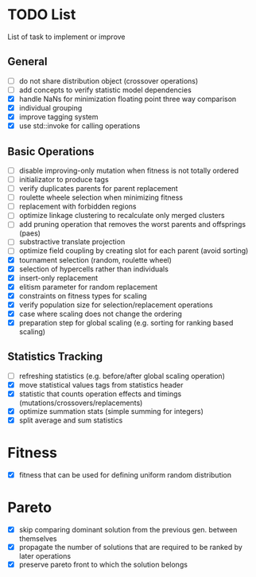 # TODO List

List of task to implement or improve

## General
 - [ ] do not share distribution object (crossover operations)
 - [ ] add concepts to verify statistic model dependencies
 - [x] handle NaNs for minimization floating point three way comparison
 - [x] individual grouping
 - [x] improve tagging system
 - [x] use std::invoke for calling operations

## Basic Operations
 - [ ] disable improving-only mutation when fitness is not totally ordered
 - [ ] initializator to produce tags
 - [ ] verify duplicates parents for parent replacement
 - [ ] roulette wheele selection when minimizing fitness
 - [ ] replacement with forbidden regions
 - [ ] optimize linkage clustering to recalculate only merged clusters
 - [ ] add pruning operation that removes the worst parents and offsprings (paes)
 - [ ] substractive translate projection
 - [ ] optimize field coupling by creating slot for each parent (avoid sorting)
 - [x] tournament selection (random, roulette wheel)
 - [x] selection of hypercells rather than individuals
 - [x] insert-only replacement
 - [x] elitism parameter for random replacement
 - [x] constraints on fitness types for scaling
 - [x] verify population size for selection/replacement operations
 - [x] case where scaling does not change the ordering
 - [x] preparation step for global scaling (e.g. sorting for ranking based scaling)

## Statistics Tracking
 - [ ] refreshing statistics (e.g. before/after global scaling operation)
 - [x] move statistical values tags from statistics header
 - [x] statistic that counts operation effects and timings (mutations/crossovers/replacements)
 - [x] optimize summation stats (simple summing for integers)
 - [x] split average and sum statistics

# Fitness
 - [x] fitness that can be used for defining uniform random distribution

# Pareto
 - [x] skip comparing dominant solution from the previous gen. between themselves
 - [x] propagate the number of solutions that are required to be ranked by later operations
 - [x] preserve pareto front to which the solution belongs
